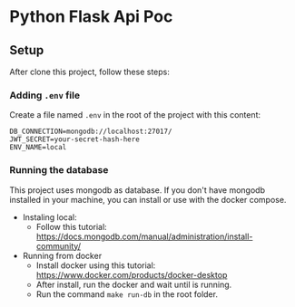 # Python Flask Api Poc

## Setup

After clone this project, follow these steps:

### Adding `.env` file

Create a file named `.env` in the root of the project with this content:

```
DB_CONNECTION=mongodb://localhost:27017/
JWT_SECRET=your-secret-hash-here
ENV_NAME=local
```

### Running the database

This project uses mongodb as database. If you don't have mongodb installed in your machine, you can install or
use with the docker compose.

- Instaling local:
    - Follow this tutorial: https://docs.mongodb.com/manual/administration/install-community/
- Running from docker
    - Install docker using this tutorial: https://www.docker.com/products/docker-desktop
    - After install, run the docker and wait until is running.
    - Run the command `make run-db` in the root folder.